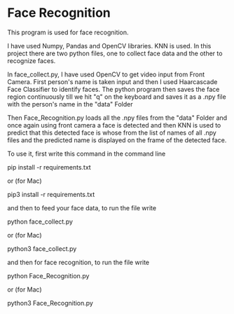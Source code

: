 # Face Recognition

This program is used for face recognition.

I have used Numpy, Pandas and OpenCV libraries.
KNN is used.
In this project there are two python files, one to collect face data and the other to recognize faces.

In face_collect.py, I have used OpenCV to get video input from Front Camera. First person's name is taken input and then I used Haarcascade Face Classifier to identify faces. The python program then saves the face region continuously till we hit "q" on the keyboard and saves it as a .npy file with the person's name in the "data" Folder

Then Face_Recognition.py loads all the .npy files from the "data" Folder and once again using front camera a face is detected and then KNN is used to predict that this detected face is whose from the list of names of all .npy files and the predicted name is displayed on the frame of the detected face.

To use it, first write this command in the command line

pip install -r requirements.txt

or (for Mac)

pip3 install -r requirements.txt


and then to feed your face data, to run the file write

python face_collect.py

or (for Mac)

python3 face_collect.py


and then for face recognition, to run the file write

python Face_Recognition.py

or (for Mac)

python3 Face_Recognition.py
